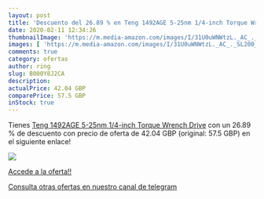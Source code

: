 ```yaml
---
layout: post
title: 'Descuento del 26.89 % en Teng 1492AGE 5-25nm 1/4-inch Torque Wren'
date: 2020-02-11 12:34:26
thumbnailImage: 'https://m.media-amazon.com/images/I/31U0uWNWtzL._AC_._SL200_.jpg'
images: [ 'https://m.media-amazon.com/images/I/31U0uWNWtzL._AC_._SL200_.jpg' ]
comments: true
category: ofertas
author: ring
slug: B000Y8J2CA
description:
actualPrice: 42.04 GBP
comparePrice: 57.5 GBP
inStock: true
---
```


Tienes [Teng 1492AGE 5-25nm 1/4-inch Torque Wrench Drive](https://www.amazon.com/dp/B000Y8J2CA/?tag=redken08-20) con un 26.89 % de descuento con precio de oferta de 42.04 GBP (original: 57.5 GBP) en el siguiente enlace!

[![](https://m.media-amazon.com/images/I/31U0uWNWtzL._AC_._SL200_.jpg)](https://www.amazon.com/dp/B000Y8J2CA/?tag=redken08-20)

[Accede a la oferta!!](https://www.amazon.com/dp/B000Y8J2CA/?tag=redken08-20)

[Consulta otras ofertas en nuestro canal de telegram](https://t.me/s/ofertas25)
